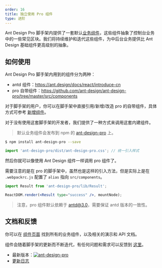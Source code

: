 ```yaml
---
order: 16
title: 独立使用 Pro 组件
type: 进阶
---
```


Ant Design Pro 脚手架内提供了一套默认[业务组件](http://pro.ant.design/components)，这些组件抽象了控制台业务中的一些常见区块。我们将持续维护和迭代这些组件，为中后台业务提供比 Ant Design 基础组件更高级别的抽象。

## 如何使用

Ant Design Pro 脚手架内用到的组件分为两种：

- antd 组件：https://ant.design/docs/react/introduce-cn
- pro 自带组件：https://github.com/ant-design/ant-design-pro/tree/master/src/components

对于脚手架的用户，你可以在脚手架中直接引用/新增/改造 pro 的自带组件，具体方式可参考 [新增组件](/docs/new-component)。

对于没有使用这套脚手架的开发者，我们提供了一种方式来调用这套内建组件。

> 默认业务组件会发布到 npm 的 [ant-design-pro](http://npmjs.com/ant-design-pro) 上。

```bash
$ npm install ant-design-pro --save
```

```jsx
import 'ant-design-pro/dist/ant-design-pro.css'; // 统一引入样式
```

然后你就可以像使用 Ant Design 组件一样调用 pro 组件了。

需要注意的是在 pro 的脚手架中，虽然也是这样的引入方法，但是实际上是在 `.webpackrc.js` 配置了 `alias` 指向 `src/components`。

```jsx
import Result from 'ant-design-pro/lib/Result';

ReactDOM.render(<Result type="success" />, mountNode);
```

> 注意，pro 组件默认依赖于 antd@3.0，需要保证 antd 版本的一致性。

## 文档和反馈

你可以在 [组件页面](http://pro.ant.design/components) 找到所有的业务组件，以及相关的演示和 API 文档。

组件会随着脚手架的更新而不断迭代，有任何问题和需求可以反馈到 [这里](http://github.com/ant-design/ant-design-pro/issues)。

- 最新版本：[![ant-design-pro](https://img.shields.io/npm/v/ant-design-pro.svg?style=flat-square)](http://npmjs.com/ant-design-pro)
- [更新日志](/docs/changelog)
